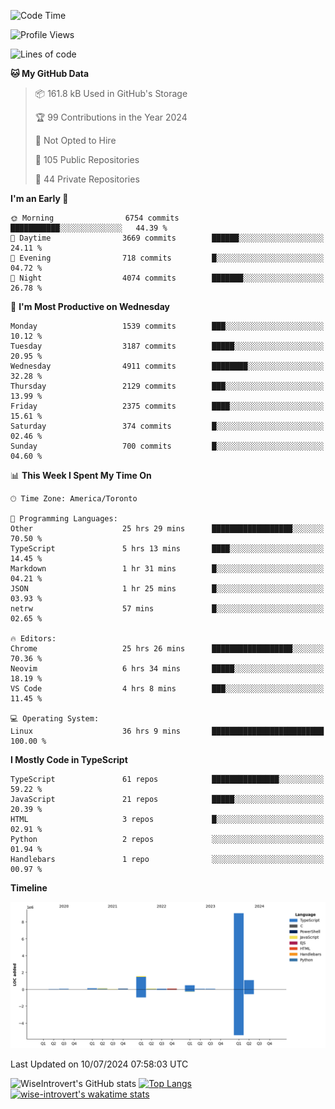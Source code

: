 <!--START_SECTION:waka-->
![Code Time](http://img.shields.io/badge/Code%20Time-1%2C869%20hrs%2049%20mins-blue)

![Profile Views](http://img.shields.io/badge/Profile%20Views-0-blue)

![Lines of code](https://img.shields.io/badge/From%20Hello%20World%20I%27ve%20Written-12.9%20million%20lines%20of%20code-blue)

**🐱 My GitHub Data** 

> 📦 161.8 kB Used in GitHub's Storage 
 > 
> 🏆 99 Contributions in the Year 2024
 > 
> 🚫 Not Opted to Hire
 > 
> 📜 105 Public Repositories 
 > 
> 🔑 44 Private Repositories 
 > 
**I'm an Early 🐤** 

```text
🌞 Morning                6754 commits        ███████████░░░░░░░░░░░░░░   44.39 % 
🌆 Daytime                3669 commits        ██████░░░░░░░░░░░░░░░░░░░   24.11 % 
🌃 Evening                718 commits         █░░░░░░░░░░░░░░░░░░░░░░░░   04.72 % 
🌙 Night                  4074 commits        ███████░░░░░░░░░░░░░░░░░░   26.78 % 
```
📅 **I'm Most Productive on Wednesday** 

```text
Monday                   1539 commits        ███░░░░░░░░░░░░░░░░░░░░░░   10.12 % 
Tuesday                  3187 commits        █████░░░░░░░░░░░░░░░░░░░░   20.95 % 
Wednesday                4911 commits        ████████░░░░░░░░░░░░░░░░░   32.28 % 
Thursday                 2129 commits        ███░░░░░░░░░░░░░░░░░░░░░░   13.99 % 
Friday                   2375 commits        ████░░░░░░░░░░░░░░░░░░░░░   15.61 % 
Saturday                 374 commits         █░░░░░░░░░░░░░░░░░░░░░░░░   02.46 % 
Sunday                   700 commits         █░░░░░░░░░░░░░░░░░░░░░░░░   04.60 % 
```


📊 **This Week I Spent My Time On** 

```text
🕑︎ Time Zone: America/Toronto

💬 Programming Languages: 
Other                    25 hrs 29 mins      ██████████████████░░░░░░░   70.50 % 
TypeScript               5 hrs 13 mins       ████░░░░░░░░░░░░░░░░░░░░░   14.45 % 
Markdown                 1 hr 31 mins        █░░░░░░░░░░░░░░░░░░░░░░░░   04.21 % 
JSON                     1 hr 25 mins        █░░░░░░░░░░░░░░░░░░░░░░░░   03.93 % 
netrw                    57 mins             █░░░░░░░░░░░░░░░░░░░░░░░░   02.65 % 

🔥 Editors: 
Chrome                   25 hrs 26 mins      ██████████████████░░░░░░░   70.36 % 
Neovim                   6 hrs 34 mins       █████░░░░░░░░░░░░░░░░░░░░   18.19 % 
VS Code                  4 hrs 8 mins        ███░░░░░░░░░░░░░░░░░░░░░░   11.45 % 

💻 Operating System: 
Linux                    36 hrs 9 mins       █████████████████████████   100.00 % 
```

**I Mostly Code in TypeScript** 

```text
TypeScript               61 repos            ███████████████░░░░░░░░░░   59.22 % 
JavaScript               21 repos            █████░░░░░░░░░░░░░░░░░░░░   20.39 % 
HTML                     3 repos             █░░░░░░░░░░░░░░░░░░░░░░░░   02.91 % 
Python                   2 repos             ░░░░░░░░░░░░░░░░░░░░░░░░░   01.94 % 
Handlebars               1 repo              ░░░░░░░░░░░░░░░░░░░░░░░░░   00.97 % 
```



**Timeline**

![Lines of Code chart](https://raw.githubusercontent.com/wise-introvert/wise-introvert/master/assets/bar_graph.png)


 Last Updated on 10/07/2024 07:58:03 UTC
<!--END_SECTION:waka-->

![WiseIntrovert's GitHub stats](https://github-readme-stats.vercel.app/api?username=wise-introvert&count_private=true&show_icons=true)
[![Top Langs](https://github-readme-stats.vercel.app/api/top-langs/?username=wise-introvert&langs_count=10)](https://github.com/anuraghazra/github-readme-stats)
[![wise-introvert's wakatime stats](https://github-readme-stats.vercel.app/api/wakatime?username=wiseintrovert)](https://github.com/anuraghazra/github-readme-stats)
